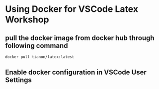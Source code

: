 # Using Docker for VSCode Latex Workshop

## pull the docker image from docker hub through following command

```bash
docker pull tianon/latex:latest
```

## Enable docker configuration in VSCode User Settings

